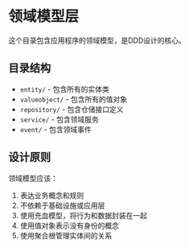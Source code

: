 # 领域模型层

这个目录包含应用程序的领域模型，是DDD设计的核心。

## 目录结构

- `entity/` - 包含所有的实体类
- `valueobject/` - 包含所有的值对象
- `repository/` - 包含仓储接口定义
- `service/` - 包含领域服务
- `event/` - 包含领域事件

## 设计原则

领域模型应该：

1. 表达业务概念和规则
2. 不依赖于基础设施或应用层
3. 使用充血模型，将行为和数据封装在一起
4. 使用值对象表示没有身份的概念
5. 使用聚合根管理实体间的关系